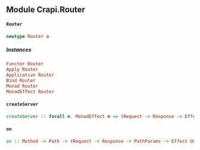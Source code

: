 ## Module Crapi.Router

#### `Router`

``` purescript
newtype Router a
```

##### Instances
``` purescript
Functor Router
Apply Router
Applicative Router
Bind Router
Monad Router
MonadEffect Router
```

#### `createServer`

``` purescript
createServer :: forall m. MonadEffect m => (Request -> Response -> Effect Unit) -> Router Unit -> m Server
```

#### `on`

``` purescript
on :: Method -> Path -> (Request -> Response -> PathParams -> Effect Unit) -> Router Unit
```


